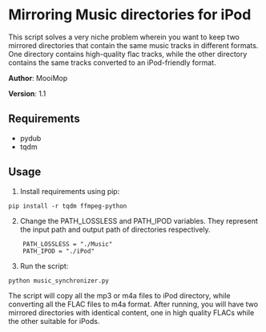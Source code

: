 # Mirroring Music directories for iPod

This script solves a very niche problem wherein you want to keep two mirrored directories that contain the same music tracks in different formats. One directory contains high-quality flac tracks, while the other directory contains the same tracks converted to an iPod-friendly format.

**Author**: MooiMop

**Version**: 1.1

## Requirements
- pydub
- tqdm

## Usage
1. Install requirements using pip:

``` 
pip install -r tqdm ffmpeg-python
```

2. Change the PATH_LOSSLESS and PATH_IPOD variables. They represent the input path and output path of directories respectively.
```
    PATH_LOSSLESS = "./Music"
    PATH_IPOD = "./iPod"
```
3. Run the script:
```
python music_synchronizer.py
```

The script will copy all the mp3 or m4a files to iPod directory, while converting all the FLAC files to m4a format. After running, you will have two mirrored directories with identical content, one in high quality FLACs while the other suitable for iPods.